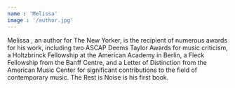 ```yaml
---
name : 'Melissa'
image : '/author.jpg'
---
```


Melissa , an author for The New Yorker, is the recipient of numerous awards for his work, including two ASCAP Deems Taylor Awards for music criticism, a Holtzbrinck Fellowship at the American Academy in Berlin, a Fleck Fellowship from the Banff Centre, and a Letter of Distinction from the American Music Center for significant contributions to the field of contemporary music. The Rest is Noise is his first book.

<!-- # facebookIcon : "fab fa-facebook-f"
# name: "facebook"
# link: "https://www.facebook.com/#"

# twitterIcon : "fab fa-twitter"
# name: "twitter"
# link: "https://www.twitter.com/#"

# instagramIcon : "fab fa-instagram"
# name: "instagram"
# link: "https://www.instagram.com/#"

# pinterestIcon : "fab fa-pinterest"
# name: "pinterest"
# link: "/#" -->